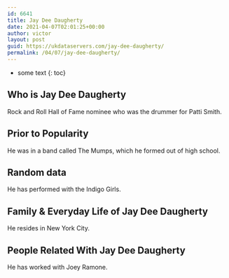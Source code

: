 ```yaml
---
id: 6641
title: Jay Dee Daugherty
date: 2021-04-07T02:01:25+00:00
author: victor
layout: post
guid: https://ukdataservers.com/jay-dee-daugherty/
permalink: /04/07/jay-dee-daugherty/
---
```


* some text
{: toc}


## Who is Jay Dee Daugherty



Rock and Roll Hall of Fame nominee who was the drummer for Patti Smith.

                
                
                
## Prior to Popularity



He was in a band called The Mumps, which he formed out of high school.

                
                
                
## Random data



He has performed with the Indigo Girls.

                
                
                
## Family & Everyday Life of Jay Dee Daugherty



He resides in New York City.

                
                
                
## People Related With Jay Dee Daugherty



He has worked with Joey Ramone.

                
              
            
          
          
          